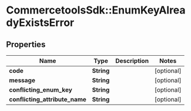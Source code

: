 # CommercetoolsSdk::EnumKeyAlreadyExistsError

## Properties
Name | Type | Description | Notes
------------ | ------------- | ------------- | -------------
**code** | **String** |  | [optional] 
**message** | **String** |  | [optional] 
**conflicting_enum_key** | **String** |  | [optional] 
**conflicting_attribute_name** | **String** |  | [optional] 

